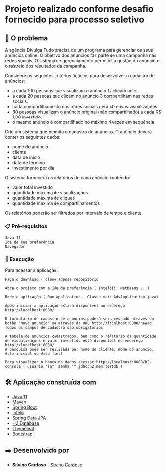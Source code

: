 # Projeto realizado conforme desafio fornecido para processo seletivo  


## 🚀 O problema

A agência Divulga Tudo precisa de um programa para gerenciar os seus anúncios online. O objetivo dos anúncios faz parte de uma campanha nas redes sociais. O sistema de gerenciamento permitirá a gestão do anúncio e o rastreio dos resultados da campanha.

Considere os seguintes critérios fictícios para desenvolver o cadastro de anúncios:

- a cada 100 pessoas que visualizam o anúncio 12 clicam nele.
- a cada 20 pessoas que clicam no anúncio 3 compartilham nas redes sociais.
- cada compartilhamento nas redes sociais gera 40 novas visualizações.
- 30 pessoas visualizam o anúncio original (não compartilhado) a cada R$ 1,00 investido.
- o mesmo anúncio é compartilhado no máximo 4 vezes em sequência

Crie um sistema que permita o cadastro de anúncios. O anúncio deverá conter os seguintes dados:

- nome do anúncio
- cliente
- data de início
- data de término
- investimento por dia


O sistema fornecerá os relatórios de cada anúncio contendo:

- valor total investido
- quantidade máxima de visualizações
- quantidade máxima de cliques
- quantidade máxima de compartilhamentos

Os relatórios poderão ser filtrados por intervalo de tempo e cliente.

### 📋 Pré-requisitos

```
Java 11 
Ide de sua preferência
Navegador
```

### 🔧 Execução

Para acessar a aplicação :

```
Faça o download ( clone )desse repositório
```
```
Abra o projeto com a Ide de preferência ( Intelijj, NetBeans ...)
```
```
Rode a aplicação ( Run application - Classe main AdsApplication.java)
```
```
Após iniciar a aplicação estará disponível no endereço http://localhost:8080/
```
```
O formulário de cadastro de anúncios poderá ser acessado através do botão "Novo anuncio" ou através da URL http://localhost:8080/newad
Todos os campos de cadastro são obrigatórios
```
```
A tabela de anúncios cadastrados, bem como o relatório da quantidade de visualizações e valor investido está disponível no endereço http://localhost:8080/
A pesquisa pode ser realizada por nome do cliente, nome do anúncio, data inicial ou data final
```
```
Para visualizar o banco de dados acessar http://localhost:8080/h2-console ( usuario "sa", senha "" jdbc:h2:mem:testdb )
```


## 🛠️ Aplicação construída com 

* [Java 11](https://www.oracle.com/br/java/technologies/javase-jdk11-downloads.html)
* [Maven](https://maven.apache.org/) 
* [Spring Boot](https://spring.io/projects/spring-boot)
* [Intelijj](https://www.jetbrains.com/pt-br/idea/) 
* [Spring Data JPA](https://spring.io/projects/spring-data-jpa) 
* [H2 Database](https://www.h2database.com/html/main.html)
* [Thymeleaf](https://www.thymeleaf.org/)
* [Bootstrap](https://getbootstrap.com/)



## ✒️ Desenvolvido por

* **Silvino Cardoso** - [Silvino Cardoso](https://gist.github.com/Silvino-Cardoso)
